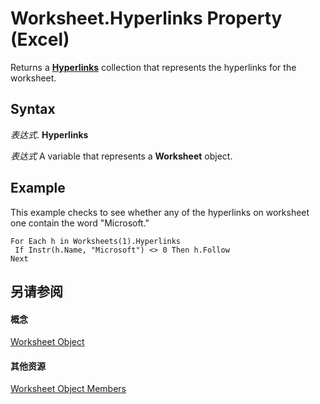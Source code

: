
# Worksheet.Hyperlinks Property (Excel)

Returns a  **[Hyperlinks](de28e0af-7a4c-56c3-5fe5-ac47d1654628.md)** collection that represents the hyperlinks for the worksheet.


## Syntax

 _表达式_. **Hyperlinks**

 _表达式_ A variable that represents a **Worksheet** object.


## Example

This example checks to see whether any of the hyperlinks on worksheet one contain the word "Microsoft."


```
For Each h in Worksheets(1).Hyperlinks 
 If Instr(h.Name, "Microsoft") <> 0 Then h.Follow 
Next
```


## 另请参阅


#### 概念


[Worksheet Object](182b705e-854a-81cc-a4b0-59b942de55ae.md)
#### 其他资源


[Worksheet Object Members](http://msdn.microsoft.com/library/f8c1afea-1a1c-f5e4-37e3-52c434c8c157%28Office.15%29.aspx)